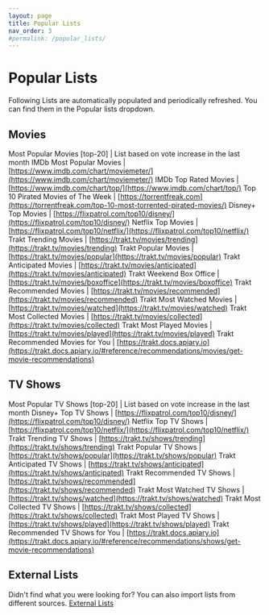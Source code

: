 ```yaml
---
layout: page
title: Popular Lists
nav_order: 3
#permalink: /popular_lists/
---
```


# Popular Lists

Following Lists are automatically populated and periodically refreshed. You can find them in the Popular lists dropdown.

## Movies 

Most Popular Movies [top-20] | List based on vote increase in the last month
IMDb Most Popular Movies | [https://www.imdb.com/chart/moviemeter/](https://www.imdb.com/chart/moviemeter/)
IMDb Top Rated Movies | [https://www.imdb.com/chart/top/](https://www.imdb.com/chart/top/)
Top 10 Pirated Movies of The Week | [https://torrentfreak.com](https://torrentfreak.com/top-10-most-torrented-pirated-movies/)
Disney+ Top Movies | [https://flixpatrol.com/top10/disney/](https://flixpatrol.com/top10/disney/)
Netflix Top Movies | [https://flixpatrol.com/top10/netflix/](https://flixpatrol.com/top10/netflix/)
Trakt Trending Movies | [https://trakt.tv/movies/trending](https://trakt.tv/movies/trending)
Trakt Popular Movies | [https://trakt.tv/movies/popular](https://trakt.tv/movies/popular)
Trakt Anticipated Movies | [https://trakt.tv/movies/anticipated](https://trakt.tv/movies/anticipated)
Trakt Weekend Box Office | [https://trakt.tv/movies/boxoffice](https://trakt.tv/movies/boxoffice)
Trakt Recommended Movies | [https://trakt.tv/movies/recommended](https://trakt.tv/movies/recommended)
Trakt Most Watched Movies | [https://trakt.tv/movies/watched](https://trakt.tv/movies/watched)
Trakt Most Collected Movies | [https://trakt.tv/movies/collected](https://trakt.tv/movies/collected)
Trakt Most Played Movies | [https://trakt.tv/movies/played](https://trakt.tv/movies/played)
Trakt Recommended Movies for You | [https://trakt.docs.apiary.io](https://trakt.docs.apiary.io/#reference/recommendations/movies/get-movie-recommendations)

## TV Shows 

Most Popular TV Shows [top-20] | List based on vote increase in the last month
Disney+ Top TV Shows | [https://flixpatrol.com/top10/disney/](https://flixpatrol.com/top10/disney/)
Netflix Top TV Shows | [https://flixpatrol.com/top10/netflix/](https://flixpatrol.com/top10/netflix/)
Trakt Trending TV Shows | [https://trakt.tv/shows/trending](https://trakt.tv/shows/trending)
Trakt Popular TV Shows | [https://trakt.tv/shows/popular](https://trakt.tv/shows/popular)
Trakt Anticipated TV Shows | [https://trakt.tv/shows/anticipated](https://trakt.tv/shows/anticipated)
Trakt Recommended TV Shows | [https://trakt.tv/shows/recommended](https://trakt.tv/shows/recommended)
Trakt Most Watched TV Shows | [https://trakt.tv/shows/watched](https://trakt.tv/shows/watched)
Trakt Most Collected TV Shows | [https://trakt.tv/shows/collected](https://trakt.tv/shows/collected)
Trakt Most Played TV Shows | [https://trakt.tv/shows/played](https://trakt.tv/shows/played)
Trakt Recommended TV Shows for You | [https://trakt.docs.apiary.io](https://trakt.docs.apiary.io/#reference/recommendations/shows/get-movie-recommendations)





## External Lists

Didn't find what you were looking for? You can also import lists from different sources. [External Lists](external_lists)
